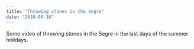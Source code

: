 ```yaml
---
title: "Throwing stones in the Segre"
date: "2016-09-16"
---
```


Some video of throwing stones in the Segre in the last days of the summer holidays.
